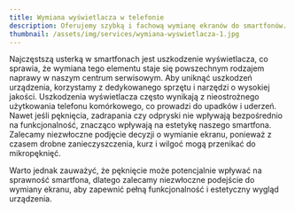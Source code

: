 ```yaml
---
title: Wymiana wyświetlacza w telefonie
description: Oferujemy szybką i fachową wymianę ekranów do smartfonów. Rozbite ekrany stają się przeszłością dzięki naszym usługom.
thumbnail: /assets/img/services/wymiana-wyswietlacza-1.jpg
---
```


Najczęstszą usterką w smartfonach jest uszkodzenie wyświetlacza, co sprawia, że wymiana tego elementu staje się powszechnym rodzajem naprawy w naszym centrum serwisowym. Aby uniknąć uszkodzeń urządzenia, korzystamy z dedykowanego sprzętu i narzędzi o wysokiej jakości. Uszkodzenia wyświetlacza często wynikają z nieostrożnego użytkowania telefonu komórkowego, co prowadzi do upadków i uderzeń. Nawet jeśli pęknięcia, zadrapania czy odpryski nie wpływają bezpośrednio na funkcjonalność, znacząco wpływają na estetykę naszego smartfona. Zalecamy niezwłoczne podjęcie decyzji o wymianie ekranu, ponieważ z czasem drobne zanieczyszczenia, kurz i wilgoć mogą przenikać do mikropęknięć.
 
Warto jednak zauważyć, że pęknięcie może potencjalnie wpływać na sprawność smartfona, dlatego zalecamy niezwłoczne podejście do wymiany ekranu, aby zapewnić pełną funkcjonalność i estetyczny wygląd urządzenia.

